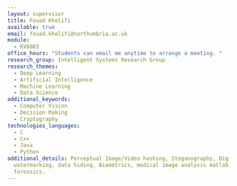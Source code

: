 ```yaml
---
layout: supervisor
title: Fouad Khelifi
available: true
email: fouad.khelifi@northumbria.ac.uk
module:
  - KV6003
office_hours: "Students can email me anytime to arrange a meeting. "
research_group: Intelligent Systems Research Group
research_themes:
  - Deep Learning
  - Artificial Intelligence
  - Machine Learning
  - Data Science
additional_keywords:
  - Computer Vision
  - Decision Making
  - Cryptography
technologies_languages:
  - C
  - C++
  - Java
  - Python
additional_details: Perceptual Image/Video hashing, Steganography, Digital
  watermarking, data hiding, Biometrics, medical image analysis matlab, image
  forensics.
---
```

